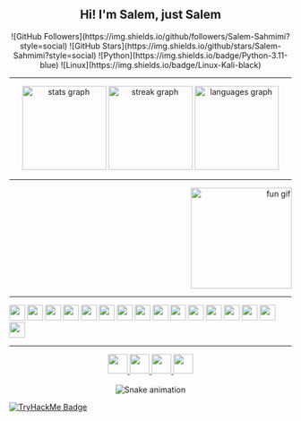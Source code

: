 <h2 align="center">Hi! I'm Salem, just Salem</h2>

<div align="center">
  ![GitHub Followers](https://img.shields.io/github/followers/Salem-Sahmimi?style=social)
  ![GitHub Stars](https://img.shields.io/github/stars/Salem-Sahmimi?style=social)
  ![Python](https://img.shields.io/badge/Python-3.11-blue)
  ![Linux](https://img.shields.io/badge/Linux-Kali-black)
</div>

---

<div align="center">
  <img src="https://github-readme-stats.vercel.app/api?username=Salem-Sahmimi&hide_title=false&hide_rank=false&show_icons=true&include_all_commits=true&count_private=true&disable_animations=false&theme=dracula&locale=en&hide_border=false" height="150" alt="stats graph" />
  <img src="https://streak-stats.demolab.com?user=Salem-Sahmimi&locale=en&mode=daily&theme=dracula&hide_border=false&border_radius=5" height="150" alt="streak graph" />
  <img src="https://github-readme-stats.vercel.app/api/top-langs?username=Salem-Sahmimi&locale=en&hide_title=false&layout=compact&card_width=320&langs_count=5&theme=dracula&hide_border=false" height="150" alt="languages graph" />
</div>

---

<div align="right">
  <img src="https://i.imgflip.com/65efzo.gif" height="180" alt="fun gif" />
</div>

---

<div align="left">
  <img src="https://cdn.jsdelivr.net/gh/devicons/devicon/icons/python/python-original.svg" height="28" />
  <img src="https://cdn.jsdelivr.net/gh/devicons/devicon/icons/amazonwebservices/amazonwebservices-line-wordmark.svg" height="28" />
  <img src="https://cdn.jsdelivr.net/gh/devicons/devicon/icons/apache/apache-original.svg" height="28" />
  <img src="https://cdn.jsdelivr.net/gh/devicons/devicon/icons/azure/azure-original.svg" height="28" />
  <img src="https://cdn.jsdelivr.net/gh/devicons/devicon/icons/redhat/redhat-original.svg" height="28" />
  <img src="https://cdn.jsdelivr.net/gh/devicons/devicon/icons/linux/linux-original.svg" height="28" />
  <img src="https://cdn.jsdelivr.net/gh/devicons/devicon/icons/bash/bash-original.svg" height="28" />
  <img src="https://cdn.jsdelivr.net/gh/devicons/devicon/icons/cplusplus/cplusplus-original.svg" height="28" />
  <img src="https://cdn.jsdelivr.net/gh/devicons/devicon/icons/ubuntu/ubuntu-plain.svg" height="28" />
  <img src="https://cdn.jsdelivr.net/gh/devicons/devicon/icons/debian/debian-original.svg" height="28" />
  <img src="https://cdn.jsdelivr.net/gh/devicons/devicon/icons/docker/docker-original.svg" height="28" />
  <img src="https://cdn.jsdelivr.net/gh/devicons/devicon/icons/java/java-original.svg" height="28" />
  <img src="https://cdn.jsdelivr.net/gh/devicons/devicon/icons/mysql/mysql-original.svg" height="28" />
  <img src="https://cdn.jsdelivr.net/gh/devicons/devicon/icons/perl/perl-original.svg" height="28" />
  <img src="https://cdn.jsdelivr.net/gh/devicons/devicon/icons/putty/putty-original.svg" height="28" />
  <img src="https://cdn.jsdelivr.net/gh/devicons/devicon/icons/unix/unix-original.svg" height="28" />
</div>

---

<div align="center">
  <a href="https://www.instagram.com/si_da7med/" target="_blank">
    <img src="https://img.shields.io/static/v1?message=Instagram&logo=instagram&color=E4405F&logoColor=white&style=for-the-badge" height="35" />
  </a>
  <a href="sida7med" target="_blank">
    <img src="https://img.shields.io/static/v1?message=Discord&logo=discord&color=7289DA&logoColor=white&style=for-the-badge" height="35" />
  </a>
  <a href="ahmedsahmimi6@gmail.com" target="_blank">
    <img src="https://img.shields.io/static/v1?message=Gmail&logo=gmail&color=D14836&logoColor=white&style=for-the-badge" height="35" />
  </a>
  <a href="https://www.linkedin.com/in/salem-sahmimi/" target="_blank">
    <img src="https://img.shields.io/static/v1?message=LinkedIn&logo=linkedin&color=0077B5&logoColor=white&style=for-the-badge" height="35" />
  </a>
</div>

<br clear="both" />

<div align="center">
  <img src="https://raw.githubusercontent.com/Salem-Sahmimi/Salem-Sahmimi/output/snake.svg" alt="Snake animation" />
</div>

[![TryHackMe Badge](https://tryhackme-badges.s3.amazonaws.com/BRAIN404.png)](https://tryhackme.com/p/BRAIN404)
